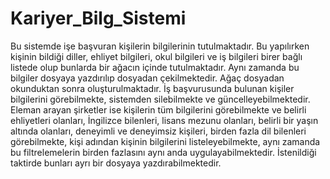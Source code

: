 # Kariyer_Bilg_Sistemi
Bu sistemde işe başvuran kişilerin bilgilerinin tutulmaktadır. Bu yapılırken kişinin bildiği diller, ehliyet bilgileri, okul bilgileri ve iş bilgileri birer bağlı listede olup bunlarda bir ağacın içinde tutulmaktadır. Aynı zamanda bu bilgiler dosyaya yazdırılıp dosyadan çekilmektedir. Ağaç dosyadan okunduktan sonra oluşturulmaktadır. İş başvurusunda bulunan kişiler bilgilerini görebilmekte, sistemden silebilmekte ve güncelleyebilmektedir. Eleman arayan şirketler ise kişilerin tüm bilgilerini görebilmekte ve belirli ehliyetleri olanları, İngilizce bilenleri, lisans mezunu olanları, belirli bir yaşın altında olanları, deneyimli ve deneyimsiz kişileri, birden fazla dil bilenleri görebilmekte, kişi adından kişinin bilgilerini listeleyebilmekte, aynı zamanda bu filtrelemelerin birden fazlasını aynı anda uygulayabilmektedir. İstenildiği taktirde bunları ayrı bir dosyaya yazdırabilmektedir.
